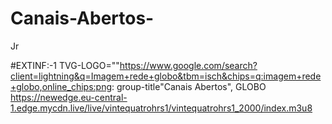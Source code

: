 # Canais-Abertos-
Jr 

#EXTINF:-1 TVG-LOGO=""https://www.google.com/search?client=lightning&q=Imagem+rede+globo&tbm=isch&chips=q:imagem+rede+globo,online_chips:png:
group-title"Canais Abertos",
GLOBO
https://newedge.eu-central-1.edge.mycdn.live/live/vintequatrohrs1/vintequatrohrs1_2000/index.m3u8
